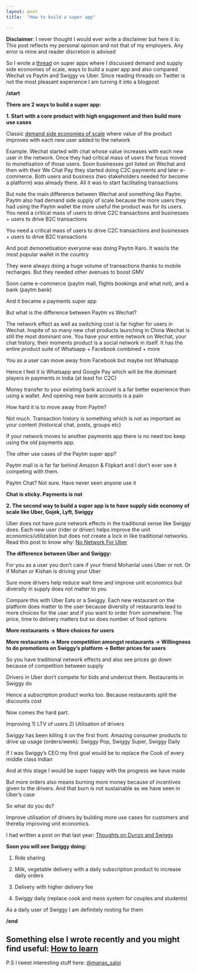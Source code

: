 ```yaml
---
layout: post
title:  "How to build a super app"

---
```


**Disclaimer**: I never thought I would ever write a disclaimer but here it is: This post reflects my personal opinion and not that of my employers. Any error is mine and reader discretion is advised

So I wrote a [thread](https://twitter.com/manas_saloi/status/1159719410795368448) on super apps where I discussed demand and supply side economies of scale, ways to build a super app and also compared Wechat vs Paytm and Swiggy vs Uber. Since reading threads on Twitter is not the most pleasant experience I am turning it into a blogpost

**/start**

**There are 2 ways to build a super app:**

**1. Start with a core product with high engagement and then build more use cases**

Classic [demand side economies of scale](http://www.stratology.com/blog/24022014123916-what-is-demand-side-economies-of-scale-/) where value of the product improves with each new user added to the network

Example. Wechat started with chat whose value increases with each new user in the network. Once they had critical mass of users the focus moved to monetisation of those users. Soon businesses got listed on Wechat and then with their We Chat Pay they started doing C2C payments and later e-commerce. Both users and business (two stakeholders needed for become a platform) was already there. All it was to start facilitating transactions

But note the main difference between Wechat and something like Paytm. Paytm also had demand side supply of scale because the more users they had using the Paytm wallet the more useful the product was for its users. You need a critical mass of users to drive C2C transactions and businesses + users to drive B2C transactions

You need a critical mass of users to drive C2C transactions and businesses + users to drive B2C transactions

And post demonetisation everyone was doing Paytm Karo. It was/is the most popular wallet in the country

They were always doing a huge volume of transactions thanks to mobile recharges. But they needed other avenues to boost GMV

Soon came e-commerce (paytm mall, flights bookings and what not), and a bank (paytm bank)

And it became a payments super app

But what is the difference between Paytm vs Wechat?

The network effect as well as switching cost is far higher for users in Wechat. Inspite of so many new chat products launching in China Wechat is still the most dominant one. You have your entire network on Wechat, your chat history, their moments product is a social network in itself. It has the entire product suite of Whatsapp + Facebook combined + more

You as a user can move away from Facebook but maybe not Whatsapp

Hence I feel it is Whatsapp and Google Pay which will be the dominant players in payments in India (at least for C2C)

Money transfer to your existing bank account is a far better experience than using a wallet. And opening new bank accounts is a pain

How hard it is to move away from Paytm?

Not much. Transaction history is something which is not as important as your content (historical chat, posts, groups etc)

If your network moves to another payments app there is no need too keep using the old payments app.

The other use cases of the Paytm super app?

Paytm mall is is far far behind Amazon & Flipkart and I don’t ever see it competing with them.

Paytm Chat? Not sure. Have never seen anyone use it

**Chat is sticky. Payments is not**

**2. The second way to build a super app is to have supply side economy of scale like Uber, Gojek, Lyft, Swiggy**

Uber does not have pure network effects in the traditional sense like Swiggy does. Each new user (rider or driver) helps improve the unit economics/utilization but does not create a lock in like traditional networks. Read this post to know why: [No Network For Uber](https://medium.com/@gerstenzang/no-network-for-uber-175a866baaef)

**The difference between Uber and Swiggy:**

For you as a user you don’t care if your friend Mohanlal uses Uber or not. Or if Mohan or Kishan is driving your Uber

Sure more drivers help reduce wait time and improve unit economics but diversity in supply does not matter to you

Compare this with Uber Eats or a Swiggy. Each new restaurant on the platform does matter to the user because diversity of restaurants lead to more choices for the user and if you want to order from somewhere: The price, time to delivery matters but so does number of food options

**More restaurants -> More choices for users**

**More restaurants -> More competition amongst restaurants -> Willingness to do promotions on Swiggy’s platform -> Better prices for users**

So you have traditional network effects and also see prices go down because of competition between supply

Drivers in Uber don’t compete for bids and undercut them. Restaurants in Swiggy do

Hence a subscription product works too. Because restaurants split the discounts cost

Now comes the hard part.

Improving 1) LTV of users 2) Utilisation of drivers

Swiggy has been killing it on the first front. Amazing consumer products to drive up usage (orders/week): Swiggy Pop, Swiggy Super, Swiggy Daily

If I was Swiggy’s CEO my first goal would be to replace the Cook of every middle class Indian

And at this stage I would be super happy with the progress we have made

But more orders also means burning more money because of incentives given to the drivers. And that burn is not sustainable as we have seen in Uber’s case

So what do you do?

Improve utilisation of drivers by building more use cases for customers and thereby improving unit economics.

I had written a post on that last year: [Thoughts on Dunzo and Swiggy](https://www.linkedin.com/pulse/thoughts-dunzo-swiggy-manas-j-saloi/)

**Soon you will see Swiggy doing:**

1. Ride sharing

2. Milk, vegetable delivery with a daily subscription product to increase daily orders

3. Delivery with higher delivery fee

4. Swiggy daily (replace cook and mess system for couples and students)

As a daily user of Swiggy I am definitely rooting for them

**/end**

## Something else I wrote recently and you might find useful: [How to learn](https://www.linkedin.com/pulse/how-learn-manas-j-saloi/?published=t)

P.S I tweet interesting stuff here: [@manas_saloi](https://twitter.com/manas_saloi)
